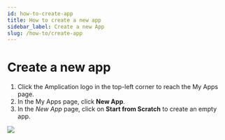 ```yaml
---
id: how-to-create-app
title: How to create a new app
sidebar_label: Create a new App
slug: /how-to/create-app
---
```


# Create a new app


1. Click the Amplication logo in the top-left corner to reach the My Apps page.
2. In the My Apps page, click **New App**.
3. In the _New App_ page, click on **Start from Scratch** to create an empty app.

![](../getting-started/assets/pic0.png)


